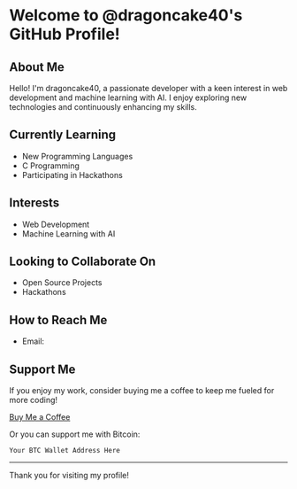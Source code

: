 # Welcome to @dragoncake40's GitHub Profile!

## About Me

Hello! I'm dragoncake40, a passionate developer with a keen interest in web development and machine learning with AI. I enjoy exploring new technologies and continuously enhancing my skills.

## Currently Learning

- New Programming Languages
- C Programming
- Participating in Hackathons

## Interests

- Web Development
- Machine Learning with AI

## Looking to Collaborate On

- Open Source Projects
- Hackathons

## How to Reach Me

- Email: 

## Support Me

If you enjoy my work, consider buying me a coffee to keep me fueled for more coding!

[Buy Me a Coffee](https://www.buymeacoffee.com)

Or you can support me with Bitcoin:

`Your BTC Wallet Address Here`

---

Thank you for visiting my profile!
